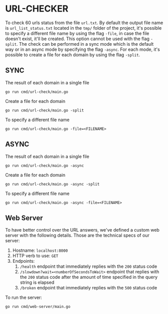# URL-CHECKER

To check 60 urls status from the file `url.txt`.
By default the output file name is `url_list_status.txt` located in the `tmp/` folder of the project, it's possible to specify a different file name by using the flag `-file`, in case the file doesn't exist, it'll be created. This option cannot be used with the flag `-split`.
The check can be performed in a sync mode which is the default way or in an async mode by specifying the flag `-async`.
For each mode, it's possible to create a file for each domain by using the flag `-split`.

## SYNC

The result of each domain in a single file

```
go run cmd/url-check/main.go
```

Create a file for each domain

```
go run cmd/url-check/main.go -split
```

To specify a different file name

```
go run cmd/url-check/main.go -file=<FILENAME>
```

## ASYNC

The result of each domain in a single file

```
go run cmd/url-check/main.go -async
```

Create a file for each domain

```
go run cmd/url-check/main.go -async -split
```

To specify a different file name

```
go run cmd/url-check/main.go -async -file=<FILENAME>
```

## Web Server

To have better control over the URL answers, we've defined a custom web server with the following details. Those are the technical specs of our server:

1. Hostname: `localhost:8000`
1. HTTP verb to use: `GET`
1. Endpoints:
   1. `/health` endpoint that immediately replies with the `200` status code
   1. `/slowdown?wait=<numberOfSecondsToWait>` endpoint that replies with the `200` status code after the amount of time specified in the query string is elapsed
   1. `/broken` endpoint that immediately replies with the `500` status code

To run the server:

```
go run cmd/web-server/main.go
```

